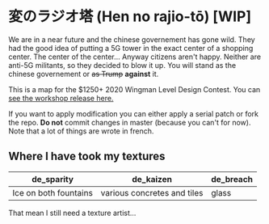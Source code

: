 # 変のラジオ塔 (Hen no rajio-tō) [WIP]
We are in a near future and the chinese governement has gone wild. They had the good idea of putting a 5G tower in the exact center of a shopping center. The center of the center... Anyway citizens aren't happy. Neither are anti-5G militants, so they decided to blow it up. You will stand as the chinese governement or ~~as Trump~~ **against** it.

 This is a map for the $1250+ 2020 Wingman Level Design Contest. You can [see the workshop release here.](https://steamcommunity.com/sharedfiles/filedetails/?id=2178979857 "de_real on the workshop")

If you want to apply modification you can either apply a serial patch or fork the repo. **Do not** commit changes in master (because you can't for now).
Note that a lot of things are wrote in french.

## Where I have took my textures
   de_sparity | de_kaizen | de_breach
--------------|-----------|-------------
Ice on both fountains|various concretes and tiles| glass

That mean I still need a texture artist...
